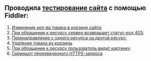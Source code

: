 ## Проводила [тестирование сайта](http://demowebshop.tricentis.com/cart) с помощью Fiddler:

1. [Изменение кол-ва товара в корзине сайта](https://drive.google.com/file/d/1iTZLxD7gQuUgDeNyMVzAXzL5xXj6c6z_/view?t=1);
2. [При обращении к ресурсу сервер возвращает статус-код 403](https://drive.google.com/drive/u/0/folders/1CTIGGc5apg16UMAVuunlnEtwy_GrSnMC);
3. [Перенаправление с одного ресурса на другой ресурс](https://drive.google.com/drive/u/0/folders/1CTIGGc5apg16UMAVuunlnEtwy_GrSnMC);
4. [Удаление товара из корзины](https://drive.google.com/drive/u/0/folders/1CTIGGc5apg16UMAVuunlnEtwy_GrSnMC)
5. [При обращении к ресурсу пользователь видит картинку](https://drive.google.com/drive/u/0/folders/1CTIGGc5apg16UMAVuunlnEtwy_GrSnMC)
6. [Скриншот перехваченного HTTPS-запроса](https://drive.google.com/drive/u/0/folders/1CTIGGc5apg16UMAVuunlnEtwy_GrSnMC)
